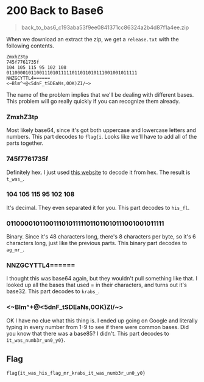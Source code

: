# 200 Back to Base6

> back_to_bas6_c193aba53f9ee0841371cc86324a2b4d87f1a4ee.zip

When we download an extract the zip, we get a `release.txt` with the following contents.

```
ZmxhZ3tp
745f7761735f
104 105 115 95 102 108
011000010110011101011111011011010111001001011111
NNZGCYTTL4======
<~Blm^+@<5dnF_tSDEaNs,0OK)ZI/~>
```

The name of the problem implies that we'll be dealing with different bases. This problem will go really quickly if you can recognize them already.

### ZmxhZ3tp

Most likely base64, since it's got both uppercase and lowercase letters and numbers. This part decodes to `flag{i`. Looks like we'll have to add all of the parts together.

### 745f7761735f

Definitely hex. I just used [this website](http://www.rapidtables.com/convert/number/hex-to-ascii.htm) to decode it from hex. The result is `t_was_`.

### 104 105 115 95 102 108

It's decimal. They even separated it for you. This part decodes to `his_fl`.

### 011000010110011101011111011011010111001001011111

Binary. Since it's 48 characters long, there's 8 characters per byte, so it's 6 characters long, just like the previous parts. This binary part decodes to `ag_mr_`.

### NNZGCYTTL4======

I thought this was base64 again, but they wouldn't pull something like that. I looked up all the bases that used = in their characters, and turns out it's base32. This part decodes to `krabs_`.

### &lt;~Blm^+@&lt;5dnF_tSDEaNs,0OK)ZI/~&gt;

OK I have no clue what this thing is. I ended up going on Google and literally typing in every number from 1-9 to see if there were common bases. Did you know that there was a base85? I didn't. This part decodes to `it_was_numb3r_un0_y0}`.

## Flag

`flag{it_was_his_flag_mr_krabs_it_was_numb3r_un0_y0}`